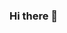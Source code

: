### Hi there 👋

<!--
**busragunees/busragunees** is a ✨ _special_ ✨ repository because its `README.md` (this file) appears on your GitHub profile.

🔭  I’m currently working on Swift
🌱  I’m currently learning SwiftUi
💬  Ask me about anything related to Javascript/Python or SQLite/React
👯 I’m looking to collaborate on IOS Developer
⚡  Fun fact: I ❤️ 🐶s and Musics
